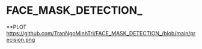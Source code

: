 # FACE_MASK_DETECTION_

**PLOT
<https://github.com/TranNgoMinhTri/FACE_MASK_DETECTION_/blob/main/precision.png>
